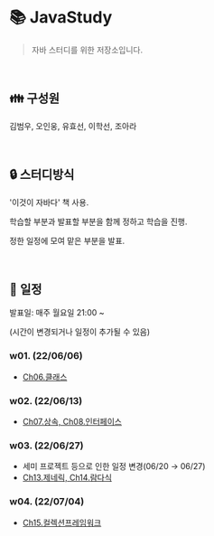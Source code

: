 # 📚 JavaStudy

> 자바 스터디를 위한 저장소입니다.

<br>

## 👪 구성원

김범우, 오인웅, 유효선, 이학선, 조아라

<br>

## 🔒 스터디방식

'이것이 자바다' 책 사용.

학습할 부분과 발표할 부분을 함께 정하고 학습을 진행.

정한 일정에 모여 맡은 부분을 발표.

<br>

## 📅 일정

발표일: 매주 월요일 21:00 ~

(시간이 변경되거나 일정이 추가될 수 있음)

### w01. (22/06/06)

- [Ch06.클래스](https://github.com/ara0114/JavaStudy/blob/2133df26ae5216b1f5e6531efd99c60a7bd239a2/w01.md)

### w02. (22/06/13)

- [Ch07.상속, Ch08.인터페이스](https://github.com/ara0114/JavaStudy/blob/2133df26ae5216b1f5e6531efd99c60a7bd239a2/w02.md)

### w03. (22/06/27)

- 세미 프로젝트 등으로 인한 일정 변경(06/20 → 06/27)
- [Ch13.제네릭, Ch14.람다식](https://github.com/ara0114/JavaStudy/blob/eb76381e82d96a9d462999b7101ab4ea0d74859c/w03.md)

### w04. (22/07/04)

- [Ch15.컬렉션프레임워크](https://github.com/ara0114/JavaStudy/blob/b87ae1f2350340f6e60d22ea035d5ae80cd4f7e2/w04.md)
